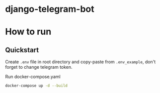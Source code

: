 # django-telegram-bot

# How to run

## Quickstart

Create `.env` file in root directory and copy-paste from `.env_example`,
don't forget to change telegram token.

Run docker-compose.yaml
``` bash
docker-compose up -d --build
```

